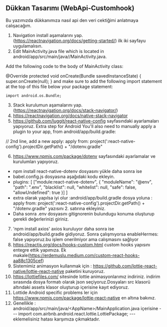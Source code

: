 ## Dükkan Tasarımı (WebApi-Customhook)
Bu yazımızda dükkanımıza nasıl api den veri cektiğimi anlatmaya calışacağım.

1. Navigation install aşamalarını yap. (https://reactnavigation.org/docs/getting-started/) ilk iki sayfayu uygulamalısın.
2. Edit MainActivity.java file which is located in android/app/src/main/java/<your package name>/MainActivity.java.

Add the following code to the body of MainActivity class:

@Override
protected void onCreate(Bundle savedInstanceState) {
  super.onCreate(null);
}
and make sure to add the following import statement at the top of this file below your package statement:

    import android.os.Bundle;
3. Stack kurulumun aşamalarını yap. (https://reactnavigation.org/docs/stack-navigator/)
4. https://reactnavigation.org/docs/native-stack-navigator
5. https://github.com/luggit/react-native-config sayfasındaki ayarlamaları yapıyoruz.
  Extra step for Android
You'll also need to manually apply a plugin to your app, from android/app/build.gradle:

// 2nd line, add a new apply:
apply from: project(':react-native-config').projectDir.getPath() + "/dotenv.gradle"
  
6. https://www.npmjs.com/package/dotenv sayfasındaki ayarlamalar ve kurulumları yapıyoruz.
* npm install react-native-dotenv dosyasını yükle daha sonra ise
* babel.config.js dosyasına aşağıdaki kodu ekleyin.
*  plugins: [ ["module:react-native-dotenv", { "moduleName": "@env", "path": ".env", "blacklist": null, "whitelist": null, "safe": false, "allowUndefined": true }] ]  
* extra olarak yapılsa iyi olur :android/app/build.gradle dosya yoluna : apply from: project(':react-native-config').projectDir.getPath() + "/dotenv.gradle"   yazısını 2. satırına ekleyiniz.
* Daha sonra .env dosyasını gitignorenin bulundugu konuma oluşturup gerekli değerlerinizi giriniz. 
7.  'npm install axios'  axios kuruluyor daha sonra ise android/app/build.gradle gidiyoruz. Sonra çalışmıyorsa enableHermes: false yapıyoruz.bu işlem onerilmiyor ama calışmasını sağlıyor 
8.  https://reactjs.org/docs/hooks-custom.html custom hooks yapısını entegre ettik yapımıza. Ek makale(https://erdemuslu.medium.com/custom-react-hooks-aa88c1305cef)
9. Sistemimiz animasyon kullanmak için : https://github.com/lottie-react-native/lottie-react-native paketini kuruyoruz.
10. https://lottiefiles.com/ sitesinde lottie animasyonlarımız indiriniz. indirim sırasında dosya formatı olarak json seçiyoruz.Dosyaları src klasorü altındaki assets klasor oluşturup içerisine kayıt ediyoruz. 
9. Lottide Android specific problems ler için https://www.npmjs.com/package/lottie-react-native en altına bakınız. 
10. Genellikle : android/app/src/main/java/\<AppName\>/MainApplication.java içerisine --- import com.airbnb.android.react.lottie.LottiePackage; --- eklemelisiniz hatası karşımıza çıkmaktadır. 



